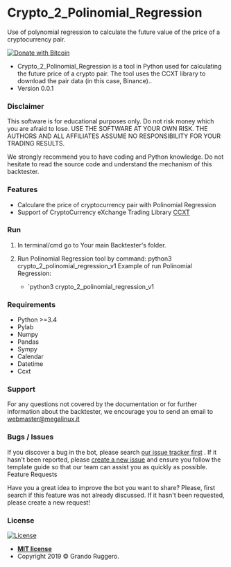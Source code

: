 # Crypto_2_Polinomial_Regression
Use of polynomial regression to calculate the future value of the price of a cryptocurrency pair.

[![Donate with Bitcoin](https://en.cryptobadges.io/badge/small/3EJZiSmqRkoZ48ae2pYbKupMYQqoQvxdxe)](https://en.cryptobadges.io/donate/3EJZiSmqRkoZ48ae2pYbKupMYQqoQvxdxe)

* Crypto_2_Polinomial_Regression is a tool in Python used for calculating the future price of a crypto pair. The tool uses the CCXT library to download the pair data (in this case, Binance)..
* Version 0.0.1

### Disclaimer ###

This software is for educational purposes only. Do not risk money which you are afraid to lose. USE THE SOFTWARE AT YOUR OWN RISK. THE AUTHORS AND ALL AFFILIATES ASSUME NO RESPONSIBILITY FOR YOUR TRADING RESULTS.

We strongly recommend you to have coding and Python knowledge. Do not hesitate to read the source code and understand the mechanism of this backtester.

### Features ###

* Calculare the price of cryptocurrency pair with Polinomial Regression
* Support of CryptoCurrency eXchange Trading Library [CCXT](https://github.com/ccxt/ccxt)

### Run ###

1. In terminal/cmd go to Your main Backtester's folder.
2. Run Polinomial Regression tool by command: python3 crypto_2_polinomial_regression_v1
    Example of run Polinomial Regression:

    * `python3 crypto_2_polinomial_regression_v1


### Requirements ###

* Python >=3.4
* Pylab
* Numpy
* Pandas
* Sympy
* Calendar
* Datetime
* Ccxt

### Support ###

For any questions not covered by the documentation or for further information about the backtester, we encourage you to send an email to webmaster@megalinux.it

### Bugs / Issues ###

If you discover a bug in the bot, please search [our issue tracker first](https://github.com/Megalinux/Crypto_2_Polinomial_Regression/issues?q=is%3Aissue) . If it hasn't been reported, please [create a new issue](https://github.com/Megalinux/Crypto_2_Polinomial_Regression/issues/new) and ensure you follow the template guide so that our team can assist you as quickly as possible.
Feature Requests

Have you a great idea to improve the bot you want to share? Please, first search if this feature was not already discussed. If it hasn't been requested, please create a new request!

### License

[![License](http://img.shields.io/:license-mit-blue.svg?style=flat-square)](http://badges.mit-license.org)

- **[MIT license](http://opensource.org/licenses/mit-license.php)**
- Copyright 2019 © Grando Ruggero.
